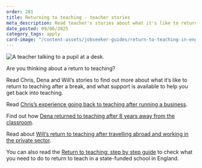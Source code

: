 ```yaml
---
order: 201
title: Returning to teaching - teacher stories
meta_description: Read teacher's stories about what it's like to return to teaching
date_posted: 09/06/2025
category_tags: apply
card-image: "/content-assets/jobseeker-guides/return-to-teaching-in-england/case-studies.jpg"
---
```


![A teacher talking to a pupil at a desk.](/content-assets/jobseeker-guides/return-to-teaching-in-england/case-studies.jpg)

Are you thinking about a return to teaching?

Read Chris, Dena and Will’s stories to find out more about what it’s like to return to teaching after a break, and what support is available to help you get back into teaching.

Read [Chris’s experience going back to teaching after running a business](/jobseeker-guides/return-to-teaching-in-england/chris-story).

Find out how [Dena returned to teaching after 8 years away from the classroom](/jobseeker-guides/return-to-teaching-in-england/denas-story).

Read about [Will’s return to teaching after travelling abroad and working in the private sector](/jobseeker-guides/return-to-teaching-in-england/wills-story).

You can also read the [Return to teaching: step by step guide](/jobseeker-guides/return-to-teaching-in-england/return-to-teaching-step-by-step) to check what you need to do to return to teach in a state-funded school in England.
